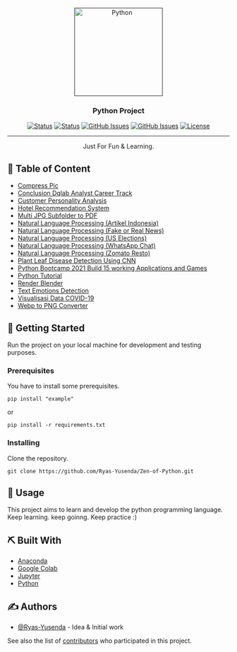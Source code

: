 <p align="center">
  <a href="" rel="noopener">
   <img width=200px height=200px src="https://upload.wikimedia.org/wikipedia/commons/thumb/c/c3/Python-logo-notext.svg/1200px-Python-logo-notext.svg.png" alt="Python"></a>
</p>
<h3 align="center">Python Project</h3>

<div align="center">

[![Status](https://img.shields.io/badge/status-active-success.svg)]()
[![Status](https://img.shields.io/github/commit-activity/m/Ryas-Yusenda/Zen-of-Python)](https://github.com/Ryas-Yusenda/Zen-of-Python/commits/main)
[![GitHub Issues](https://img.shields.io/github/repo-size/Ryas-Yusenda/Zen-of-Python)](https://github.com/Ryas-Yusenda/Zen-of-Python)
[![GitHub Issues](https://img.shields.io/github/languages/top/Ryas-Yusenda/Zen-of-Python?color=red)](https://github.com/Ryas-Yusenda/Zen-of-Python)
[![License](https://img.shields.io/badge/license-MIT-blue.svg)](LICENSE.md)

</div>

---

<p align="center"> Just For Fun & Learning.
    <br> 
</p>

## 📝 Table of Content

- [Compress Pic](https://github.com/Ryas-Yusenda/Zen-of-Python/tree/main/Compress%20Pic)
- [Conclusion Dqlab Analyst Career Track](https://github.com/Ryas-Yusenda/Zen-of-Python/tree/main/Conclusion%20Dqlab%20Analyst%20Career%20Track)
- [Customer Personality Analysis](https://github.com/Ryas-Yusenda/Zen-of-Python/tree/main/Customer%20Personality%20Analysis)
- [Hotel Recommendation System](https://github.com/Ryas-Yusenda/Zen-of-Python/tree/main/Hotel%20Recommendation%20System)
- [Multi JPG Subfolder to PDF](https://github.com/Ryas-Yusenda/Zen-of-Python/tree/main/Multi%20JPG%20Subfolder%20to%20PDF)
- [Natural Language Processing (Artikel Indonesia)](https://github.com/Ryas-Yusenda/Zen-of-Python/tree/main/NLP%20Artikel%20Indoesia)
- [Natural Language Processing (Fake or Real News)](https://github.com/Ryas-Yusenda/Zen-of-Python/tree/main/NLP%20Fake%20or%20Real%20News)
- [Natural Language Processing (US Elections)](https://github.com/Ryas-Yusenda/Zen-of-Python/tree/main/NLP%20US%20Elections)
- [Natural Language Processing (WhatsApp Chat)](https://github.com/Ryas-Yusenda/Zen-of-Python/tree/main/NLP%20WhatsApp%20Chat)
- [Natural Language Processing (Zomato Resto)](https://github.com/Ryas-Yusenda/Zen-of-Python/tree/main/NLP%20Zomato%20Restaurant)
- [Plant Leaf Disease Detection Using CNN](https://github.com/Ryas-Yusenda/Zen-of-Python/tree/main/Plant%20Leaf%20Disease%20Detection%20Using%20CNN)
- [Python Bootcamp 2021 Build 15 working Applications and Games](https://github.com/Ryas-Yusenda/Zen-of-Python/tree/main/Python%20Bootcamp%202021%20Build%2015%20working%20Applications%20and%20Games)
- [Python Tutorial](https://github.com/Ryas-Yusenda/Zen-of-Python/tree/main/Python%20Tutorial)
- [Render Blender](https://github.com/Ryas-Yusenda/Zen-of-Python/tree/main/Render%20Blender)
- [Text Emotions Detection](https://github.com/Ryas-Yusenda/Zen-of-Python/tree/main/Text%20Emotions%20Detection)
- [Visualisasi Data COVID-19](https://github.com/Ryas-Yusenda/Zen-of-Python/tree/main/Visualisasi%20Data%20COVID-19)
- [Webp to PNG Converter](https://github.com/Ryas-Yusenda/Zen-of-Python/tree/main/Webp%20to%20PNG%20Converter)

## 🏁 Getting Started <a name = "getting_started"></a>

Run the project on your local machine for development and testing purposes.

### Prerequisites

You have to install some prerequisites.

```
pip install "example"
```

or

```
pip install -r requirements.txt
```

### Installing

Clone the repository.

```
git clone https://github.com/Ryas-Yusenda/Zen-of-Python.git
```

## 🎈 Usage <a name="usage"></a>

This project aims to learn and develop the python programming language. Keep learning. keep goinng. Keep practice :)

## ⛏️ Built With <a name = "tech_stack"></a>

- [Anaconda](https://www.anaconda.com/)
- [Google Colab](https://colab.research.google.com/)
- [Jupyter](https://jupyter.org/)
- [Python](https://www.python.org/)

## ✍️ Authors <a name = "authors"></a>

- [@Ryas-Yusenda](https://github.com/Ryas-Yusenda) - Idea & Initial work

See also the list of [contributors](https://github.com/Ryas-Yusenda/Zen-of-Python/contributors)
who participated in this project.
